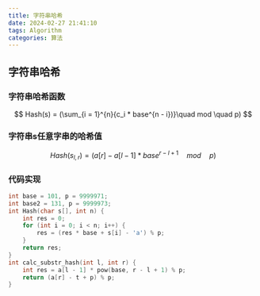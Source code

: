 ```yaml
---
title: 字符串哈希
date: 2024-02-27 21:41:10
tags: Algorithm
categories: 算法
---
```


## 字符串哈希

### 字符串哈希函数

$$
Hash(s) = (\sum_{i = 1}^{n}{c_i * base^{n - i})}\quad mod \quad p)
$$

### 字符串s任意字串的哈希值

$$
Hash(s_{l, r}) = (a[r] - a[l - 1] * base^{r - l + 1}\quad mod \quad p)
$$

### 代码实现

```c++
int base = 101, p = 9999971;
int base2 = 131, p = 9999973;
int Hash(char s[], int n) {
    int res = 0;
    for (int i = 0; i < n; i++) {
        res = (res * base + s[i] - 'a') % p;
    }
    return res;
}
int calc_substr_hash(int l, int r) {
    int res = a[l - 1] * pow(base, r - l + 1) % p;
    return (a[r] - t + p) % p;
}
```

